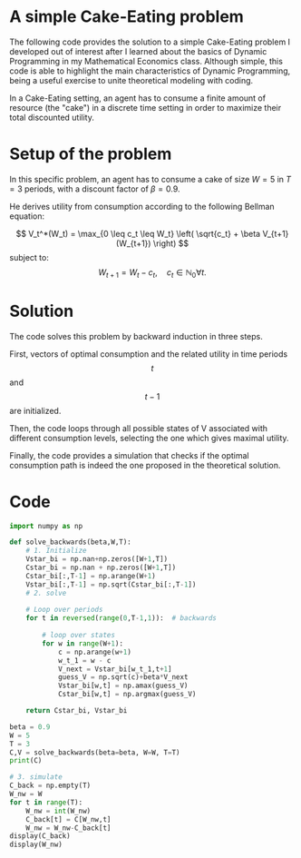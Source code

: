 # **A simple Cake-Eating problem**
The following code provides the solution to a simple Cake-Eating problem I developed out of interest after I learned about the 
basics of Dynamic Programming in my Mathematical Economics class. Although simple, this code is able to highlight the main characteristics of Dynamic Programming, being a useful exercise to unite theoretical modeling with coding. 

In a Cake-Eating setting, an agent has to consume a finite amount of resource (the "cake") in 
a discrete time setting in order to maximize their total discounted utility. 

# **Setup of the problem**
In this specific problem, an agent has to consume a cake of size $W=5$ in $T=3$ periods,
with a discount factor of $\beta=0.9$. 

He derives utility from consumption according to the following Bellman equation:

$$
V_t^*(W_t) = \max_{0 \leq c_t \leq W_t} \left( \sqrt{c_t} + \beta V_{t+1}(W_{t+1}) \right)
$$
subject to:
$$
W_{t+1} = W_t - c_t, \quad c_t \in \mathbb{N}_0 \forall t.
$$

# **Solution**
The code solves this problem by backward induction in three steps.

First, vectors of  optimal consumption and the related utility in time periods $$t$$ and $$t - 1$$ are initialized.

Then, the code loops through all possible states of V associated with different consumption levels, selecting the one which gives maximal utility. 

Finally, the code provides a simulation that checks if the optimal consumption path is indeed the one proposed in the theoretical solution.


# **Code**

```python
import numpy as np

def solve_backwards(beta,W,T):
    # 1. Initialize
    Vstar_bi = np.nan+np.zeros([W+1,T])
    Cstar_bi = np.nan + np.zeros([W+1,T])
    Cstar_bi[:,T-1] = np.arange(W+1) 
    Vstar_bi[:,T-1] = np.sqrt(Cstar_bi[:,T-1])
    # 2. solve
    
    # Loop over periods
    for t in reversed(range(0,T-1,1)):  # backwards  
    
        # loop over states
        for w in range(W+1):
            c = np.arange(w+1)
            w_t_1 = w - c
            V_next = Vstar_bi[w_t_1,t+1]
            guess_V = np.sqrt(c)+beta*V_next
            Vstar_bi[w,t] = np.amax(guess_V)
            Cstar_bi[w,t] = np.argmax(guess_V)

    return Cstar_bi, Vstar_bi

beta = 0.9
W = 5
T = 3
C,V = solve_backwards(beta=beta, W=W, T=T)
print(C)

# 3. simulate
C_back = np.empty(T)
W_nw = W
for t in range(T):
    W_nw = int(W_nw)  
    C_back[t] = C[W_nw,t]  
    W_nw = W_nw-C_back[t]
display(C_back)
display(W_nw)




